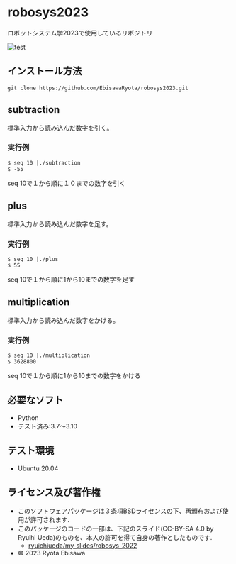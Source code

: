 # robosys2023
ロボットシステム学2023で使用しているリポジトリ

![test](https://github.com/EbisawaRyota/robosys2023/actions/workflows/test.yml/badge.svg)

## インストール方法

```
git clone https://github.com/EbisawaRyota/robosys2023.git
```
## subtraction
標準入力から読み込んだ数字を引く。
### 実行例
```
$ seq 10 |./subtraction
$ -55
```
seq 10で１から順に１０までの数字を引く

## plus
標準入力から読み込んだ数字を足す。
### 実行例
```
$ seq 10 |./plus
$ 55
```
seq 10で１から順に1から10までの数字を足す

## multiplication
標準入力から読み込んだ数字をかける。
### 実行例
```
$ seq 10 |./multiplication
$ 3628800
```
seq 10で１から順に1から10までの数字をかける

## 必要なソフト
* Python
 * テスト済み:3.7～3.10

## テスト環境
* Ubuntu 20.04

## ライセンス及び著作権
* このソフトウェアパッケージは３条項BSDライセンスの下、再頒布および使用が許可されます.
* このパッケージのコードの一部は、下記のスライド(CC-BY-SA 4.0 by Ryuihi Ueda)のものを、本人の許可を得て自身の著作としたものです. 
    * [ryuichiueda/my_slides/robosys_2022](https://github.com/ryuichiueda/my_slides/tree/master/robosys_2022)
* © 2023 Ryota Ebisawa

